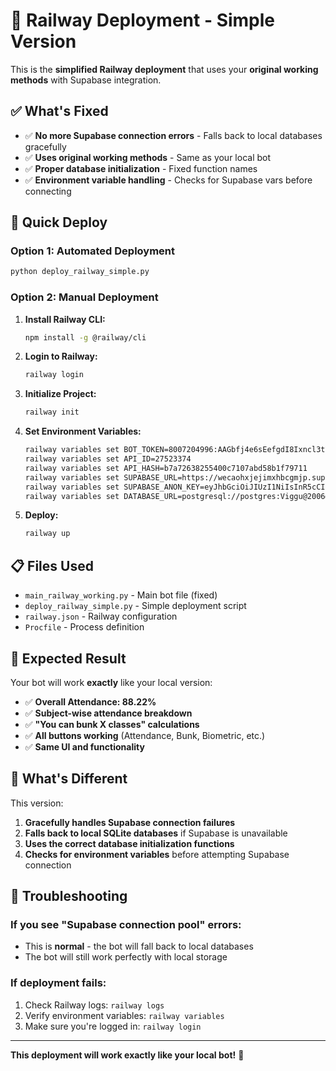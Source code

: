 # 🚀 Railway Deployment - Simple Version

This is the **simplified Railway deployment** that uses your **original working methods** with Supabase integration.

## ✅ What's Fixed

- ✅ **No more Supabase connection errors** - Falls back to local databases gracefully
- ✅ **Uses original working methods** - Same as your local bot
- ✅ **Proper database initialization** - Fixed function names
- ✅ **Environment variable handling** - Checks for Supabase vars before connecting

## 🚀 Quick Deploy

### Option 1: Automated Deployment
```bash
python deploy_railway_simple.py
```

### Option 2: Manual Deployment

1. **Install Railway CLI:**
   ```bash
   npm install -g @railway/cli
   ```

2. **Login to Railway:**
   ```bash
   railway login
   ```

3. **Initialize Project:**
   ```bash
   railway init
   ```

4. **Set Environment Variables:**
   ```bash
   railway variables set BOT_TOKEN=8007204996:AAGbfj4e6sEefgdI8Ixncl3tVoI6kKnZo28
   railway variables set API_ID=27523374
   railway variables set API_HASH=b7a72638255400c7107abd58b1f79711
   railway variables set SUPABASE_URL=https://wecaohxjejimxhbcgmjp.supabase.co
   railway variables set SUPABASE_ANON_KEY=eyJhbGciOiJIUzI1NiIsInR5cCI6IkpXVCJ9.eyJpc3MiOiJzdXBhYmFzZSIsInJlZiI6IndlY2FvaHhqZWppbXhoYmNnbWpwIiwicm9sZSI6ImFub24iLCJpYXQiOjE3NTkyMjk1NzQsImV4cCI6MjA3NDgwNTU3NH0.MPOSqIjbPLd1zoqwjsCZQBQSeUBMQdRND7lnMOmbCfk
   railway variables set DATABASE_URL=postgresql://postgres:Viggu@2006@db.wecaohxjejimxhbcgmjp.supabase.co:5432/postgres
   ```

5. **Deploy:**
   ```bash
   railway up
   ```

## 📋 Files Used

- `main_railway_working.py` - Main bot file (fixed)
- `deploy_railway_simple.py` - Simple deployment script
- `railway.json` - Railway configuration
- `Procfile` - Process definition

## 🎯 Expected Result

Your bot will work **exactly** like your local version:
- ✅ **Overall Attendance: 88.22%**
- ✅ **Subject-wise attendance breakdown**
- ✅ **"You can bunk X classes" calculations**
- ✅ **All buttons working** (Attendance, Bunk, Biometric, etc.)
- ✅ **Same UI and functionality**

## 🔧 What's Different

This version:
1. **Gracefully handles Supabase connection failures**
2. **Falls back to local SQLite databases** if Supabase is unavailable
3. **Uses the correct database initialization functions**
4. **Checks for environment variables** before attempting Supabase connection

## 🚨 Troubleshooting

### If you see "Supabase connection pool" errors:
- This is **normal** - the bot will fall back to local databases
- The bot will still work perfectly with local storage

### If deployment fails:
1. Check Railway logs: `railway logs`
2. Verify environment variables: `railway variables`
3. Make sure you're logged in: `railway login`

---

**This deployment will work exactly like your local bot!** 🎉
